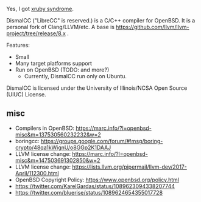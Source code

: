 Yes, I got [xruby syndrome](https://www.publickey1.jp/blog/19/ruby_2.html).

DismalCC ("LibreCC" is reserved.) is a C/C++ compiler for OpenBSD. It is a personal fork of Clang/LLVM/etc. A base is https://github.com/llvm/llvm-project/tree/release/8.x .

Features:
- Small
- Many target platforms support
- Run on OpenBSD \(TODO: and more?\)
  - Currently, DismalCC run only on Ubuntu.

DismalCC is licensed under the University of Illinois/NCSA Open Source (UIUC) License.


## misc

- Compilers in OpenBSD: https://marc.info/?l=openbsd-misc&m=137530560232232&w=2
- boringcc: https://groups.google.com/forum/#!msg/boring-crypto/48qa1kWignU/o8GGp2K1DAAJ
- LLVM license change: https://marc.info/?l=openbsd-misc&m=147503691302850&w=2
- LLVM license change: https://lists.llvm.org/pipermail/llvm-dev/2017-April/112300.html
- OpenBSD Copyright Policy: https://www.openbsd.org/policy.html
- https://twitter.com/KarelGardas/status/1089623094338207744
- https://twitter.com/bluerise/status/1089624654355017728
